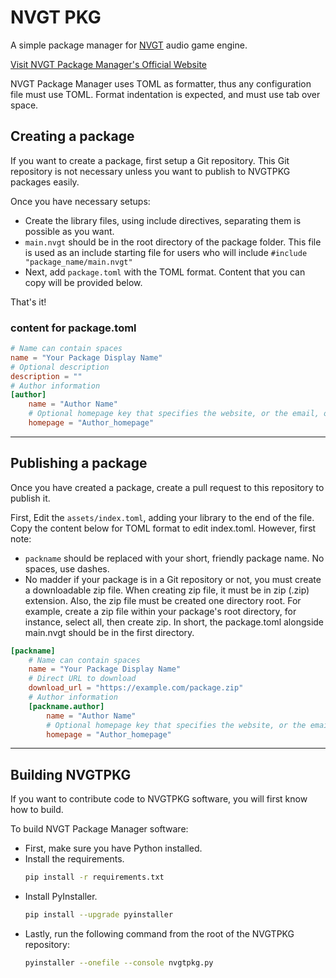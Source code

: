 # NVGT PKG
A simple package manager for [NVGT](https://nvgt.gg) audio game engine.

[Visit NVGT Package Manager's Official Website](https://harrymkt.github.io/nvgtpkg)

NVGT Package Manager uses TOML as formatter, thus any configuration file must use TOML. Format indentation is expected, and must use tab over space.

## Creating a package
If you want to create a package, first setup a Git repository. This Git repository is not necessary unless you want to publish to NVGTPKG packages easily.

Once you have necessary setups:
- Create the library files, using include directives, separating them is possible as you want.
- `main.nvgt` should be in the root directory of the package folder. This file is used as an include starting file for users who will include `#include "package_name/main.nvgt"`
- Next, add `package.toml` with the TOML format. Content that you can copy will be provided below.

That's it!

### content for package.toml
```toml
# Name can contain spaces
name = "Your Package Display Name"
# Optional description
description = ""
# Author information
[author]
	name = "Author Name"
	# Optional homepage key that specifies the website, or the email, of the author. If it is email, start with mailto:
	homepage = "Author_homepage"
```

---

## Publishing a package
Once you have created a package, create a pull request to this repository to publish it.

First, Edit the `assets/index.toml`, adding your library to the end of the file. Copy the content below for TOML format to edit index.toml. However, first note:
- `packname` should be replaced with your short, friendly package name. No spaces, use dashes.
- No madder if your package is in a Git repository or not, you must create a downloadable zip file. When creating zip file, it must be in zip (.zip) extension. Also, the zip file must be created one directory root. For example, create a zip file within your package's root directory, for instance, select all, then create zip. In short, the package.toml alongside main.nvgt should be in the first directory.

```toml
[packname]
	# Name can contain spaces
	name = "Your Package Display Name"
	# Direct URL to download
	download_url = "https://example.com/package.zip"
	# Author information
	[packname.author]
		name = "Author Name"
		# Optional homepage key that specifies the website, or the email, of the author. If it is email, start with mailto:
		homepage = "Author_homepage"
```

---

## Building NVGTPKG
If you want to contribute code to NVGTPKG software, you will first know how to build.

To build NVGT Package Manager software:
- First, make sure you have Python installed.
- Install the requirements.
	```bash
	pip install -r requirements.txt
	```
- Install PyInstaller.
	```bash
	pip install --upgrade pyinstaller
	```
- Lastly, run the following command from the root of the NVGTPKG repository:
	```bash
	pyinstaller --onefile --console nvgtpkg.py
	```
